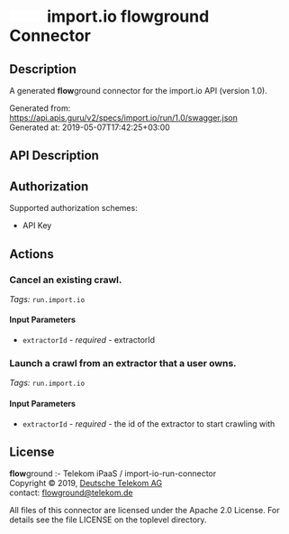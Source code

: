 # ![LOGO](logo.png) import.io **flow**ground Connector

## Description

A generated **flow**ground connector for the import.io API (version 1.0).

Generated from: https://api.apis.guru/v2/specs/import.io/run/1.0/swagger.json<br/>
Generated at: 2019-05-07T17:42:25+03:00

## API Description



## Authorization

Supported authorization schemes:
- API Key
## Actions

### Cancel an existing crawl.

*Tags:* `run.import.io`

#### Input Parameters
* `extractorId` - _required_ - extractorId

### Launch a crawl from an extractor that a user owns.

*Tags:* `run.import.io`

#### Input Parameters
* `extractorId` - _required_ - the id of the extractor to start crawling with

## License

**flow**ground :- Telekom iPaaS / import-io-run-connector<br/>
Copyright © 2019, [Deutsche Telekom AG](https://www.telekom.de)<br/>
contact: flowground@telekom.de

All files of this connector are licensed under the Apache 2.0 License. For details
see the file LICENSE on the toplevel directory.
